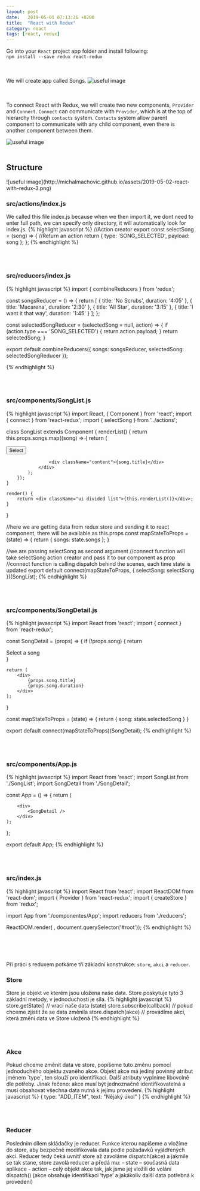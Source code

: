 ```yaml
---
layout: post
date:   2019-05-01 07:13:26 +0200
title:  "React with Redux"
category: react
tags: [react, redux]
---
```


Go into your `React` project app folder and install following: <br />
`npm install --save redux react-redux`

<br /><br />
We will create app called Songs.
![useful image](http://michalmachovic.github.io/assets/2019-05-02-react-with-redux-1.png)

<br /><br />
To connect React with Redux, we will create two new components, `Provider` and `Connect`. `Connect` can communicate with `Provider`, which is at the top of hierarchy through `contacts` system. `Contacts` system allow parent component to communicate with any child component, even there is another component between them.

![useful image](http://michalmachovic.github.io/assets/2019-05-02-react-with-redux-2.png)
<br /><br />

<h2>Structure</h2>
![useful image](http://michalmachovic.github.io/assets/2019-05-02-react-with-redux-3.png)

<h3>src/actions/index.js</h3>
We called this file index.js because when we then import it, we dont need to enter full path, we can specify only directory, it will automatically look for index.js.
{% highlight javascript %}
//Action creator
export const selectSong = (song) => {
    //Return an action
    return {
        type: 'SONG_SELECTED',
        payload: song
    };
};
{% endhighlight %}

<br /><br />
<h3>src/reducers/index.js</h3>
{% highlight javascript %}
import { combineReducers } from 'redux';

const songsReducer = () => {
    return [
        {
            title: 'No Scrubs',
            duration: '4:05'
        },
        {
            title: 'Macarena',
            duration: '2:30'
        },
        {
            title: 'All Star',
            duration: '3:15'
        },
        {
            title: 'I want it that way',
            duration: '1:45'
        }
    ];
};

const selectedSongReducer = (selectedSong = null, action) => {
    if (action.type === 'SONG_SELECTED') {
        return action.payload;
    }
    return selectedSong;
}

export default combineReducers({
    songs: songsReducer,
    selectedSong: selectedSongReducer
});

{% endhighlight %}



<br /><br />
<h3>src/components/SongList.js</h3>
{% highlight javascript %}
import React, { Component } from 'react';
import { connect } from 'react-redux';
import { selectSong } from '../actions';

class SongList extends Component {
    renderList() {
        return this.props.songs.map((song) => {
            return (
                <div className="item" key={song.title}>
                    <div className="right floated content">
                        <button
                            className="ui button primary"
                            onClick="{() => this.props.selectSong(song)}"
                        >
                            Select
                        </button>
                    </div>

                    <div className="content">{song.title}</div>
                </div>
            );
        });
    }

    render() {
        return <div className="ui divided list">{this.renderList()}</div>;
    }
}

//here we are getting data from redux store and sending it to react component, there will be available as this.props
const mapStateToProps = (state) => {
    return {
        songs: state.songs
    };
}

//we are passing selectSong as second argument
//connect function will take selectSong action creator and pass it to our component as prop
//connect function is calling dispatch behind the scenes, each time state is updated
export default connect(mapStateToProps, {
     selectSong: selectSong
})(SongList);
{% endhighlight %}




<br /><br />
<h3>src/components/SongDetail.js</h3>
{% highlight javascript %}
import React from 'react';
import { connect } from 'react-redux';

const SongDetail = (props) => {
    if (!props.song) {
        return <div>Select a song</div>
    }

    return (
        <div>
            {props.song.title}
            {props.song.duration}
        </div>
    );
}

const mapStateToProps = (state) => {
    return { song: state.selectedSong }
}

export default connect(mapStateToProps)(SongDetail);
{% endhighlight %}





<br /><br />
<h3>src/components/App.js</h3>
{% highlight javascript %}
import React from 'react';
import SongList from './SongList';
import SongDetail from './SongDetail';

const App = () => {
    return (
        <div>
            <SongList />
        </div>

        <div>
            <SongDetail />
        </div>
    );
};

export default App;
{% endhighlight %}





<br /><br />
<h3>src/index.js</h3>
{% highlight javascript %}
import React from 'react';
import ReactDOM from 'react-dom';
import { Provider } from 'react-redux';
import { createStore } from 'redux';

import App from './componentes/App';
import reducers from './reducers';

ReactDOM.render(
    <Provider store={createStore(reducers)}>
        <App />
    </Provider>,
    document.querySelector('#root'));
{% endhighlight %}


<br /><br /><br /><br />
Při práci s reduxem potkáme tři základní konstrukce: `store`, `akci` a `reducer`.
<br />

<h3>Store</h3>
Store je objekt ve kterém jsou uložena naše data. Store poskytuje tyto 3 základní metody, v jednoduchosti je síla.
{% highlight javascript %}
store.getState() // vrací naše data (state)
store.subscribe(callback) // pokud chceme zjistit že se data změnila
store.dispatch(akce) // provádíme akci, která změní data ve Store uložená
{% endhighlight %}

<br /><br />
<h3>Akce</h3>
Pokud chceme změnit data ve store, popíšeme tuto změnu pomocí jednoduchého objektu zvaného akce. Objekt akce má jediný povinný atribut jménem `type`, ten slouží pro identifikaci. Další atributy vyplníme libovolně dle potřeby. Jinak řečeno: akce musí být jednoznačně identifikovatelná a musí obsahovat všechna data nutná k jejímu provedení.
{% highlight javascript %}
{
    type: "ADD_ITEM",
    text: "Nějaký úkol"
}
{% endhighlight %}

<br /><br />
<h3>Reducer</h3>
Posledním dílem skládačky je reducer. Funkce kterou napíšeme a vložíme do store, aby bezpečně modifikovala data podle požadavků vyjádřených akcí. Reducer tedy čeká uvnitř store až zavoláme dispatch(akce) a jakmile se tak stane, store zavolá reducer a předá mu:
 - state – současná data aplikace
 - action – celý objekt akce tak, jak jsme jej vložili do volání dispatch() (akce obsahuje identifikaci ‘type’ a jakákoliv další data potřebná k provedení)
